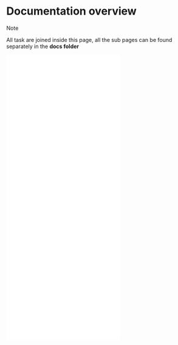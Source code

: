 # Documentation overview
>[!NOTE]
> All task are joined inside this page, all the sub pages can be found separately in the **docs folder**

![api_gateway](/docs/api_gateway.md)
![Reliability](/docs/Reliability.md)
![Kubernetes](/docs/Kubernetes.md)
![Security](/docs/Security.md)
![DesignPatten](/docs/DesignPatten.md)
